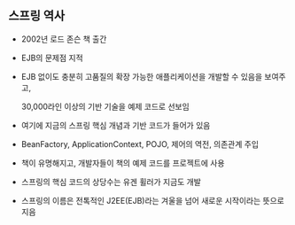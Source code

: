 ## 스프링 역사

- 2002년 로드 존슨 책 출간

- EJB의 문제점 지적

- EJB 없이도 충분히 고품질의 확장 가능한 애플리케이션을 개발할 수 있음을 보여주고,

    30,000라인 이상의 기반 기술을 예제 코드로 선보임

- 여기에 지금의 스프링 핵심 개념과 기반 코드가 들어가 있음

- BeanFactory, ApplicationContext, POJO, 제어의 역전, 의존관계 주입

- 책이 유명해지고, 개발자들이 책의 예제 코드를 프로젝트에 사용

- 스프링의 핵심 코드의 상당수는 유겐 휠러가 지금도 개발

- 스프링의 이름은 전톡적인 J2EE(EJB)라는 겨울을 넘어 새로운 시작이라는 뜻으로 지음



